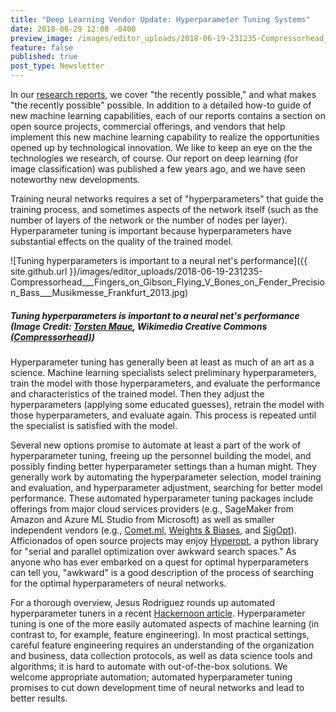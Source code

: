 ```yaml
---
title: "Deep Learning Vendor Update: Hyperparameter Tuning Systems"
date: 2018-06-29 12:08 -0400
preview_image: /images/editor_uploads/2018-06-19-231235-Compressorhead___Fingers_on_Gibson_Flying_V_Bones_on_Fender_Precision_Bass___Musikmesse_Frankfurt_2013.jpg
feature: false
published: true
post_type: Newsletter
---
```


In our [research reports](https://www.cloudera.com/products/fast-forward-labs-research/fast-forward-labs-research-reports.html), we cover "the recently possible," and what makes "the recently possible" possible. In addition to a detailed how-to guide of new machine learning capabilities, each of our reports contains a section on open source projects, commercial offerings, and vendors that help implement this new machine learning capability to realize the opportunities opened up by technological innovation. We like to keep an eye on the the technologies we research, of course. Our report on deep learning (for image classification) was published a few years ago, and we have seen noteworthy new developments.

Training neural networks requires a set of "hyperparameters" that guide the training process, and sometimes aspects of the network itself (such as the number of layers of the network or the number of nodes per layer). Hyperparameter tuning is important because hyperparameters have substantial effects on the quality of the trained model.

![Tuning hyperparameters is important to a neural net's performance]({{ site.github.url }}/images/editor_uploads/2018-06-19-231235-Compressorhead___Fingers_on_Gibson_Flying_V_Bones_on_Fender_Precision_Bass___Musikmesse_Frankfurt_2013.jpg)
##### Tuning hyperparameters is important to a neural net's performance (Image Credit: [Torsten Maue](https://commons.wikimedia.org/wiki/File:Compressorhead_-_Fingers_on_Gibson_Flying_V,_Bones_on_Fender_Precision_Bass_-_Musikmesse_Frankfurt_2013.jpg), Wikimedia Creative Commons [(Compressorhead)](https://innotechtoday.com/can-real-iron-man-sing-ironman/))

Hyperparameter tuning has generally been at least as much of an art as a science. Machine learning specialists select preliminary hyperparameters, train the model with those hyperparameters, and evaluate the performance and characteristics of the trained model. Then they adjust the hyperparameters (applying some educated guesses), retrain the model with those hyperparameters, and evaluate again. This process is repeated until the specialist is satisfied with the model.

Several new options promise to automate at least a part of the work of hyperparameter tuning, freeing up the personnel building the model, and possibly finding better hyperparameter settings than a human might. They generally work by automating the hyperparameter selection, model training and evaluation, and hyperparameter adjustment, searching for better model performance. These automated hyperparameter tuning packages include offerings from major cloud services providers (e.g., SageMaker from Amazon and Azure ML Studio from Microsoft) as well as smaller independent vendors (e.g., [Comet.ml](https://www.comet.ml/), [Weights & Biases](https://www.wandb.com/), and [SigOpt](https://sigopt.com/)). Afficionados of open source projects may enjoy [Hyperopt](https://github.com/hyperopt/hyperopt), a python library for "serial and parallel optimization over awkward search spaces." As anyone who has ever embarked on a quest for optimal hyperparameters can tell you, "awkward" is a good description of the process of searching for the optimal hyperparameters of neural networks.

For a thorough overview, Jesus Rodriguez rounds up automated hyperparameter tuners in a recent [Hackernoon article](https://hackernoon.com/hyperparameter-tuning-platforms-are-becoming-a-new-market-in-the-deep-learning-space-7106f0ac1689). Hyperparameter tuning is one of the more easily automated aspects of machine learning (in contrast to, for example, feature engineering). In most practical settings, careful feature engineering requires an understanding of the organization and business, data collection protocols, as well as data science tools and algorithms; it is hard to automate with out-of-the-box solutions. We welcome appropriate automation; automated hyperparameter tuning promises to cut down development time of neural networks and lead to better results.